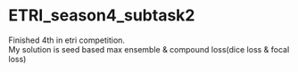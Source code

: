# ETRI_season4_subtask2
Finished 4th in etri competition. \
My solution is seed based max ensemble & compound loss(dice loss & focal loss)
